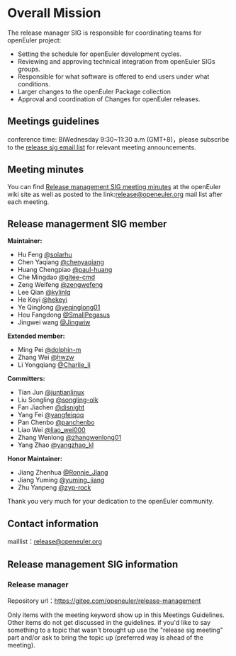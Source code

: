 # Overall Mission

The release manager SIG is responsible for coordinating teams for openEuler project:

- Setting the schedule for openEuler development cycles.
- Reviewing and approving technical integration from openEuler SIGs groups.
- Responsible for what software is offered to end users under what conditions.
- Larger changes to the openEuler Package collection
- Approval and coordination of Changes for openEuler releases.



## Meetings guidelines

conference time: BiWednesday 9:30~11:30 a.m (GMT+8)，please subscribe to the [release sig email list](https://openeuler.org/en/community/mailing-list/) for relevant meeting announcements.

## Meeting minutes
You can find [Release management SIG meeting minutes](https://gitee.com/openeuler/release-management/wikis) at the openEuler wiki site as well as posted to the link:release@openeuler.org mail list after each meeting.

## Release managerment SIG member
**Maintainer:**
- Hu Feng [@solarhu](https://gitee.com/solarhu)
- Chen Yaqiang [@chenyaqiang](https://gitee.com/chenyaqiang)
- Huang Chengpiao [@paul-huang](https://gitee.com/paul-huang)
- Che Mingdao [@gitee-cmd](https://gitee.com/gitee-cmd)
- Zeng Weifeng [@zengwefeng](https://gitee.com/zengwefeng)
- Lee Qian [@kylinlq](https://gitee.com/kylinlq)
- He Keyi [@hekeyi](https://gitee.com/hekeyi)
- Ye Qinglong [@yeqinglong01](https://gitee.com/yeqinglong01)
- Hou Fangdong [@SmallPegasus](https://gitee.com/SmallPegasus)
- Jingwei wang [@Jingwiw](https://gitee.com/Jingwiw)

**Extended member:**
- Ming Pei [@dolphin-m](https://gitee.com/dolphin-m)
- Zhang Wei [@hwzw](https://gitee.com/hwzw)
- Li Yongqiang [@Charlie_li](https://gitee.com/Charlie_li)

**Committers:**
- Tian Jun [@juntianlinux](https://gitee.com/juntianlinux)
- Liu Songling [@songling-olk](https://gitee.com/songling-olk)
- Fan Jiachen [@disnight](https://gitee.com/disnight)
- Yang Fei [@yangfeiqqq](https://gitee.com/yangfeiqqq)
- Pan Chenbo [@panchenbo](https://gitee.com/panchenbo)
- Liao Wei [@liao_wei000](https://gitee.com/liao_wei000)
- Zhang Wenlong [@zhangwenlong01](https://gitee.com/zhangwenlong01)
- Yang Zhao [@yangzhao_kl](https://gitee.com/yangzhao_kl)

**Honor Maintainer:**
- Jiang Zhenhua [@Ronnie_Jiang](https://gitee.com/Ronnie_Jiang)
- Jiang Yuming  [@yuming_jiang](https://gitee.com/yuming_jiang)
- Zhu Yanpeng [@zyp-rock](https://gitee.com/zyp-rock)

Thank you very much for your dedication to the openEuler community.

## Contact information

maillist：release@openeuler.org



## Release management SIG information

### Release manager

Repository url：https://gitee.com/openeuler/release-management

Only items with the meeting keyword show up in this Meetings Guidelines. Other items do not get discussed in the guidelines. if you'd like to say something to a topic that wasn't brought up use the "release sig meeting" part and/or ask to bring the topic up (preferred way is ahead of the meeting).
